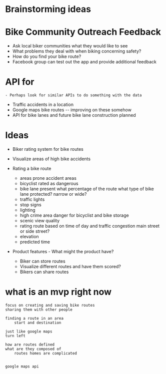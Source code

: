 # Brainstorming ideas

# Bike Community Outreach Feedback
* Ask local biker communities what they would like to see 
* What problems they deal with when biking concerning safety?
* How do you find your bike route?
* Facebook group can test out the app and provide additional feedback

# API for 

    - Perhaps look for similar APIs to do something with the data 

* Traffic accidents in a location 
* Google maps bike routes -- improving on these somehow 
* API for bike lanes and future bike lane construction planned

# Ideas 

* Biker rating system for bike routes
* Visualize areas of high bike accidents
* Rating a bike route 
    - areas prone accident areas 
    - bicyclist rated as dangerous 
    - bike lane present what percentage of the route what type of bike lane protected? narrow or wide?
    - traffic lights 
    - stop signs 
    - lighting
    - high crime area danger for bicyclist and bike storage 
    - scenic view quality 
    - rating route based on time of day and traffic congestion main street or side street?
    - elevation 
    - predicted time

* Product features
        - What might the product have?
    * Biker can store routes
    * Visualize different routes and have them scored?
    * Bikers can share routes

# what is an mvp right now 

    focus on creating and saving bike routes 
    sharing them with other people 

    finding a route in an area  
        start and destination 
        
    just like google maps 
    turn left 

    how are routes defined 
    what are they composed of  
        routes homes are complicated 
        
    
    google maps api 
         
